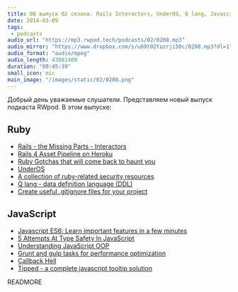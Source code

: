 ```yaml
---
title: 08 выпуск 02 сезона. Rails Interactors, UnderOS, Q lang, Javascript ES6, Callback Hell, Tipped и прочее
date: 2014-03-09
tags:
 - podcasts
audio_url: "https://mp3.rwpod.tech/podcasts/02/0208.mp3"
audio_mirror: "https://www.dropbox.com/s/u69t02tuzrji50c/0208.mp3?dl=1"
audio_format: "audio/mpeg"
audio_length: 43881409
duration: "00:45:39"
small_icon: mic
main_image: "/images/static/02/0208.png"
---
```


Добрый день уважаемые слушатели. Представляем новый выпуск подкаста RWpod. В этом выпуске:

## Ruby

 - [Rails - the Missing Parts - Interactors](http://eng.joingrouper.com/blog/2014/03/03/rails-the-missing-parts-interactors)
 - [Rails 4 Asset Pipeline on Heroku](https://devcenter.heroku.com/articles/rails-4-asset-pipeline)
 - [Ruby Gotchas that will come back to haunt you](http://blog.elpassion.com/ruby-gotchas/)
 - [UnderOS](http://under-os.com/)
 - [A collection of ruby-related security resources](http://rubysecurity.info/)
 - [Q lang - data definition language (DDL)](http://www.q-lang.io/)
 - [Create useful .gitignore files for your project](http://www.gitignore.io/)

## JavaScript

 - [Javascript ES6: Learn important features in a few minutes](http://www.frontendjournal.com/javascript-es6-learn-important-features-in-a-few-minutes/)
 - [5 Attempts At Type Safety In JavaScript](http://nightlight.conductor.com/5-attempts-type-safety-javascript/)
 - [Understanding JavaScript OOP](http://robotlolita.github.io/2011/10/09/understanding-javascript-oop.html)
 - [Grunt and gulp tasks for performance optimization](http://yeoman.io/blog/performance-optimization.html)
 - [Callback Hell](http://callbackhell.com/)
 - [Tipped - a complete javascript tooltip solution](http://www.tippedjs.com/)

READMORE

